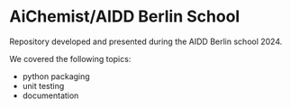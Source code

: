 AiChemist/AIDD Berlin School 
=====================================

Repository developed and presented during the AIDD Berlin school 2024.

We covered the following topics:

* python packaging
* unit testing
* documentation
